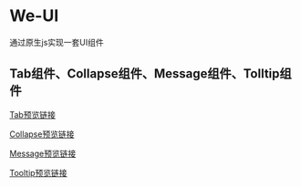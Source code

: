 # We-UI
通过原生js实现一套UI组件
## Tab组件、Collapse组件、Message组件、Tolltip组件
[Tab预览链接](https://wangxiaozhan.github.io/We-UI/weui/Tab/tab3.html)

[Collapse预览链接](https://wangxiaozhan.github.io/We-UI/weui/Collapse/collapse.html)

[Message预览链接](https://wangxiaozhan.github.io/We-UI/weui/Message/message.html)

[Tooltip预览链接](https://wangxiaozhan.github.io/We-UI/weui/Tooltip/tooltip.html)
